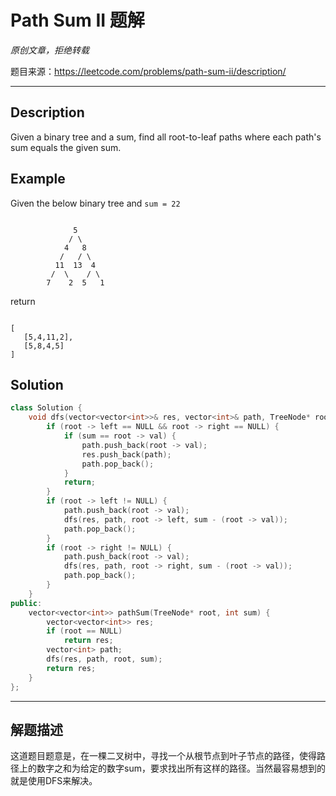 # Path Sum II 题解

*原创文章，拒绝转载*

题目来源：https://leetcode.com/problems/path-sum-ii/description/

------

## Description

Given a binary tree and a sum, find all root-to-leaf paths where each path's sum equals the given sum.

## Example

Given the below binary tree and `sum = 22`

```plain

              5
             / \
            4   8
           /   / \
          11  13  4
         /  \    / \
        7    2  5   1

```

return

```plain

[
   [5,4,11,2],
   [5,8,4,5]
]

```

## Solution
```cpp
class Solution {
    void dfs(vector<vector<int>>& res, vector<int>& path, TreeNode* root, int sum) {
        if (root -> left == NULL && root -> right == NULL) {
            if (sum == root -> val) {
                path.push_back(root -> val);
                res.push_back(path);
                path.pop_back();
            }
            return;
        }
        if (root -> left != NULL) {
            path.push_back(root -> val);
            dfs(res, path, root -> left, sum - (root -> val));
            path.pop_back();
        }
        if (root -> right != NULL) {
            path.push_back(root -> val);
            dfs(res, path, root -> right, sum - (root -> val));
            path.pop_back();
        }
    }
public:
    vector<vector<int>> pathSum(TreeNode* root, int sum) {
        vector<vector<int>> res;
        if (root == NULL)
            return res;
        vector<int> path;
        dfs(res, path, root, sum);
        return res;
    }
};
```

------

## 解题描述

这道题目题意是，在一棵二叉树中，寻找一个从根节点到叶子节点的路径，使得路径上的数字之和为给定的数字sum，要求找出所有这样的路径。当然最容易想到的就是使用DFS来解决。